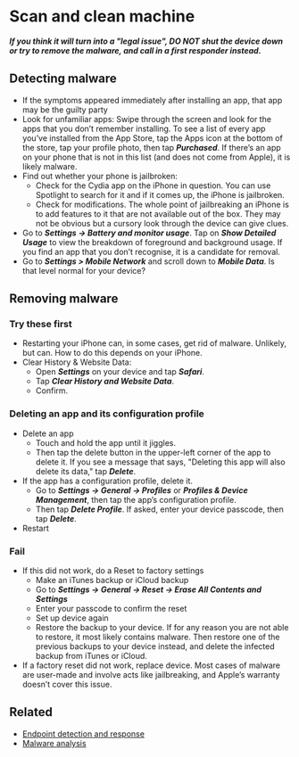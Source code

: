 # Scan and clean machine

***If you think it will turn into a "legal issue", DO NOT shut the device down or try to remove the malware, and call in a first responder instead.***

## Detecting malware

* If the symptoms appeared immediately after installing an app, that app may be the guilty party
* Look for unfamiliar apps: Swipe through the screen and look for the apps that you don’t remember installing. To see a list of every app you’ve installed from the App Store, tap the Apps icon at the bottom of the store, tap your profile photo, then tap ***Purchased***. If there’s an app on your phone that is not in this list (and does not come from Apple), it is likely malware. 
* Find out whether your phone is jailbroken:
   * Check for the Cydia app on the iPhone in question.  You can use Spotlight to search for it and if it comes up, the iPhone is jailbroken.
   * Check for modifications. The whole point of jailbreaking an iPhone is to add features to it that are not available out of the box. They may not be obvious but a cursory look through the device can give clues.
* Go to ***Settings -> Battery and monitor usage***. Tap on ***Show Detailed Usage*** to view the breakdown of foreground and background usage. If you find an app that you don’t recognise, it is a candidate for removal. 
* Go to ***Settings > Mobile Network*** and scroll down to ***Mobile Data***. Is that level normal for your device?

## Removing malware

### Try these first

* Restarting your iPhone can, in some cases, get rid of malware. Unlikely, but can. How to do this depends on your iPhone. 
* Clear History & Website Data: 
  * Open ***Settings*** on your device and tap ***Safari***. 
  * Tap ***Clear History and Website Data***. 
  * Confirm.

### Deleting an app and its configuration profile

* Delete an app
  * Touch and hold the app until it jiggles.
  * Then tap the delete button in the upper-left corner of the app to delete it. If you see a message that says, "Deleting this app will also delete its data," tap ***Delete***.
* If the app has a configuration profile, delete it.
  * Go to ***Settings -> General -> Profiles*** or ***Profiles & Device Management***, then tap the app’s configuration profile.
  * Then tap ***Delete Profile***. If asked, enter your device passcode, then tap ***Delete***.
* Restart

### Fail

* If this did not work, do a Reset to factory settings
  * Make an iTunes backup or iCloud backup
  * Go to ***Settings -> General -> Reset -> Erase All Contents and Settings***
  * Enter your passcode to confirm the reset
  * Set up device again
  * Restore the backup to your device. If for any reason you are not able to restore, it most likely contains malware. Then restore one of the previous backups to your device instead, and delete the infected backup from iTunes or iCloud.
* If a factory reset did not work, replace device. Most cases of malware are user-made and involve acts like jailbreaking, and Apple’s warranty doesn’t cover this issue.

## Related

* [Endpoint detection and response](https://dfir.tymyrddin.dev/)
* [Malware analysis](https://reverse.tymyrddin.dev/)
